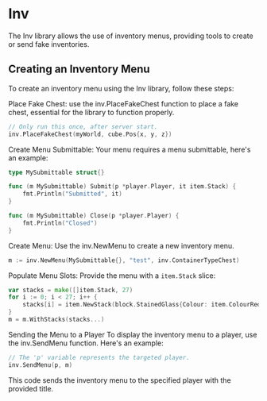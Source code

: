 # Inv
The Inv library allows the use of inventory menus, providing tools to create or send fake inventories.

## Creating an Inventory Menu
To create an inventory menu using the Inv library, follow these steps:

Place Fake Chest: use the inv.PlaceFakeChest function to place a fake chest, essential for the library to function properly.
```go
// Only run this once, after server start.
inv.PlaceFakeChest(myWorld, cube.Pos{x, y, z})
```

Create Menu Submittable: Your menu requires a menu submittable, here's an example:
```go
type MySubmittable struct{}

func (m MySubmittable) Submit(p *player.Player, it item.Stack) {
	fmt.Println("Submitted", it)
}

func (m MySubmittable) Close(p *player.Player) {
	fmt.Println("Closed")
}
```
Create Menu: Use the inv.NewMenu to create a new inventory menu.
```go
m := inv.NewMenu(MySubmittable{}, "test", inv.ContainerTypeChest)
```
Populate Menu Slots: Provide the menu with a `item.Stack` slice:
```go
var stacks = make([]item.Stack, 27)
for i := 0; i < 27; i++ {
    stacks[i] = item.NewStack(block.StainedGlass{Colour: item.ColourRed()}, 1)
}
m = m.WithStacks(stacks...)
```
Sending the Menu to a Player
To display the inventory menu to a player, use the inv.SendMenu function. Here's an example:

```go
// The 'p' variable represents the targeted player.
inv.SendMenu(p, m)
```
This code sends the inventory menu to the specified player with the provided title.
